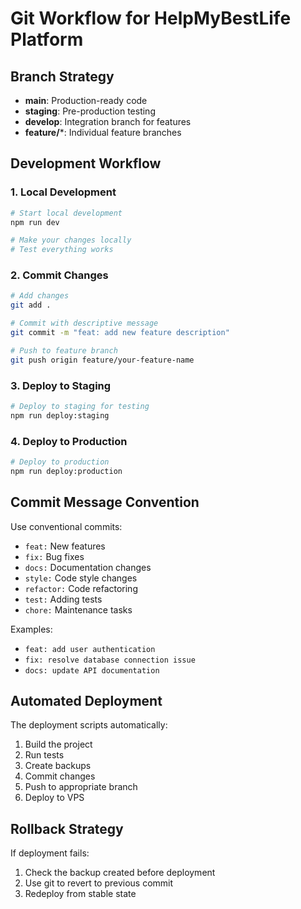 # Git Workflow for HelpMyBestLife Platform

## Branch Strategy

- **main**: Production-ready code
- **staging**: Pre-production testing
- **develop**: Integration branch for features
- **feature/***: Individual feature branches

## Development Workflow

### 1. Local Development
```bash
# Start local development
npm run dev

# Make your changes locally
# Test everything works
```

### 2. Commit Changes
```bash
# Add changes
git add .

# Commit with descriptive message
git commit -m "feat: add new feature description"

# Push to feature branch
git push origin feature/your-feature-name
```

### 3. Deploy to Staging
```bash
# Deploy to staging for testing
npm run deploy:staging
```

### 4. Deploy to Production
```bash
# Deploy to production
npm run deploy:production
```

## Commit Message Convention

Use conventional commits:
- `feat:` New features
- `fix:` Bug fixes
- `docs:` Documentation changes
- `style:` Code style changes
- `refactor:` Code refactoring
- `test:` Adding tests
- `chore:` Maintenance tasks

Examples:
- `feat: add user authentication`
- `fix: resolve database connection issue`
- `docs: update API documentation`

## Automated Deployment

The deployment scripts automatically:
1. Build the project
2. Run tests
3. Create backups
4. Commit changes
5. Push to appropriate branch
6. Deploy to VPS

## Rollback Strategy

If deployment fails:
1. Check the backup created before deployment
2. Use git to revert to previous commit
3. Redeploy from stable state

